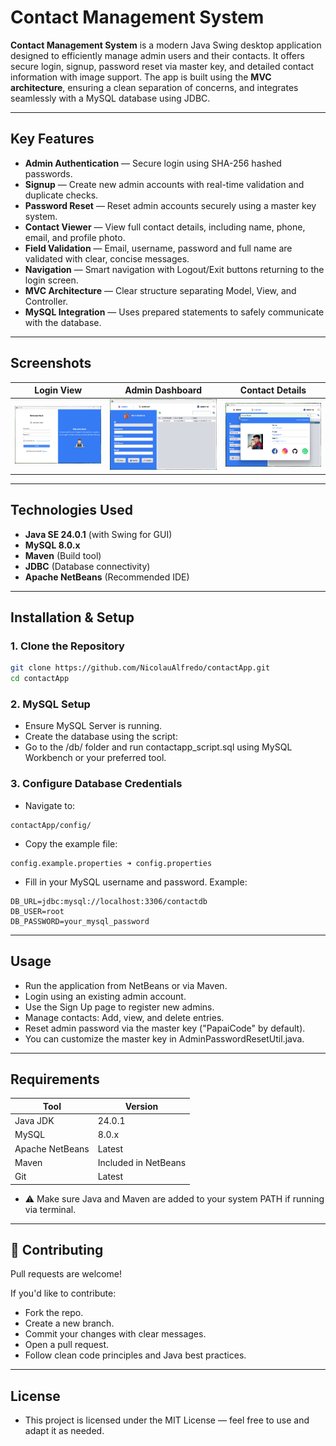 # Contact Management System

**Contact Management System** is a modern Java Swing desktop application designed to efficiently manage admin users and their contacts. It offers secure login, signup, password reset via master key, and detailed contact information with image support. The app is built using the **MVC architecture**, ensuring a clean separation of concerns, and integrates seamlessly with a MySQL database using JDBC.

---

## Key Features

- **Admin Authentication** — Secure login using SHA-256 hashed passwords.
- **Signup** — Create new admin accounts with real-time validation and duplicate checks.
- **Password Reset** — Reset admin accounts securely using a master key system.
- **Contact Viewer** — View full contact details, including name, phone, email, and profile photo.
- **Field Validation** — Email, username, password and full name are validated with clear, concise messages.
- **Navigation** — Smart navigation with Logout/Exit buttons returning to the login screen.
- **MVC Architecture** — Clear structure separating Model, View, and Controller.
- **MySQL Integration** — Uses prepared statements to safely communicate with the database.

---

## Screenshots

| Login View | Admin Dashboard | Contact Details |
|------------|-----------------|-----------------|
| ![Login](assets/screenshots/login.png) | ![Admin](assets/screenshots/admin.png) | ![Contact](assets/screenshots/details.png) |

---

## Technologies Used

- **Java SE 24.0.1** (with Swing for GUI)
- **MySQL 8.0.x**
- **Maven** (Build tool)
- **JDBC** (Database connectivity)
- **Apache NetBeans** (Recommended IDE)

---

## Installation & Setup

### 1. Clone the Repository

```bash
git clone https://github.com/NicolauAlfredo/contactApp.git
cd contactApp
```

### 2. MySQL Setup
- Ensure MySQL Server is running.
- Create the database using the script:
- Go to the /db/ folder and run contactapp_script.sql using MySQL Workbench or your preferred tool.
  
### 3. Configure Database Credentials
- Navigate to:
```arduino
contactApp/config/
```

- Copy the example file:
```arduino
config.example.properties ➜ config.properties
```

- Fill in your MySQL username and password. Example:
```arduino
DB_URL=jdbc:mysql://localhost:3306/contactdb
DB_USER=root
DB_PASSWORD=your_mysql_password
```

---
 
## Usage
- Run the application from NetBeans or via Maven.
- Login using an existing admin account.
- Use the Sign Up page to register new admins.
- Manage contacts: Add, view, and delete entries.
- Reset admin password via the master key ("PapaiCode" by default).
- You can customize the master key in AdminPasswordResetUtil.java.

---

## Requirements

| Tool            | Version              |
| --------------- | -------------------- |
| Java JDK        | 24.0.1               |
| MySQL           | 8.0.x                |
| Apache NetBeans | Latest               |
| Maven           | Included in NetBeans |
| Git             | Latest               |

- ⚠️ Make sure Java and Maven are added to your system PATH if running via terminal.

---

## 🤝 Contributing
Pull requests are welcome!

If you'd like to contribute:
- Fork the repo.
- Create a new branch.
- Commit your changes with clear messages.
- Open a pull request.
- Follow clean code principles and Java best practices.

---

## License
- This project is licensed under the MIT License — feel free to use and adapt it as needed.

